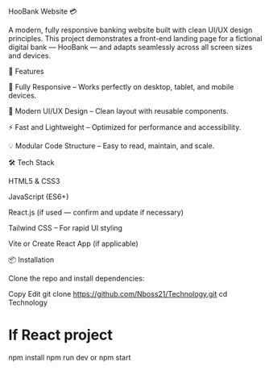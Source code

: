 HooBank Website 💳

A modern, fully responsive banking website built with clean UI/UX design principles. This project demonstrates a front-end landing page for a fictional digital bank — HooBank — and adapts seamlessly across all screen sizes and devices.


🚀 Features

📱 Fully Responsive – Works perfectly on desktop, tablet, and mobile devices.

🎨 Modern UI/UX Design – Clean layout with reusable components.

⚡ Fast and Lightweight – Optimized for performance and accessibility.

💡 Modular Code Structure – Easy to read, maintain, and scale.

🛠️ Tech Stack

HTML5 & CSS3

JavaScript (ES6+)

React.js (if used — confirm and update if necessary)

Tailwind CSS – For rapid UI styling

Vite or Create React App (if applicable)

📦 Installation

Clone the repo and install dependencies:

Copy
Edit
git clone https://github.com/Nboss21/Technology.git
cd Technology

# If React project
npm install
npm run dev   or npm start
